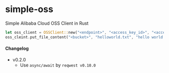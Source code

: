 # simple-oss

Simple Alibaba Cloud OSS Client in Rust


```rust
let oss_client = OSSClient::new("<endpoint>", "<access_key_id>", "<access_key_secret>");
oss_cleint.put_file_content("<bucket>", "helloworld.txt", "hello world!").await?;
```


#### Changelog

* v0.2.0
    * Use `async/await` by `reqwest v0.10.0`

